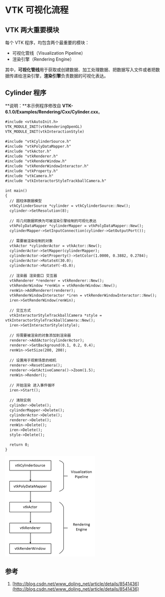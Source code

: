 # VTK 可视化流程

## VTK 两大重要模块

每个 VTK 程序，均包含两个最重要的模块：

* 可视化管线（Visualization Pipeline）
* 渲染引擎（Rendering Engine）

其中，**可视化管线**用于获取或创建数据、加工处理数据、把数据写入文件或者把数据传递给渲染引擎，**渲染引擎**负责数据的可视化表达。

## Cylinder 程序

**说明：**本示例程序修改自 **VTK-6.1.0/Examples/Rendering/Cxx/Cylinder.cxx**。

```
#include <vtkAutoInit.h>
VTK_MODULE_INIT(vtkRenderingOpenGL)
VTK_MODULE_INIT(vtkInteractionStyle)

#include "vtkCylinderSource.h"
#include "vtkPolyDataMapper.h"
#include "vtkActor.h"
#include "vtkRenderer.h"
#include "vtkRenderWindow.h"
#include "vtkRenderWindowInteractor.h"
#include "vtkProperty.h"
#include "vtkCamera.h"
#include "vtkInteractorStyleTrackballCamera.h"

int main()
{
  // 圆柱体数据模型
  vtkCylinderSource *cylinder = vtkCylinderSource::New();
  cylinder->SetResolution(8);

  // 将几何数据转换为可被渲染引擎绘制的可视化表达
  vtkPolyDataMapper *cylinderMapper = vtkPolyDataMapper::New();
  cylinderMapper->SetInputConnection(cylinder->GetOutputPort());

  // 需要被渲染绘制的对象
  vtkActor *cylinderActor = vtkActor::New();
  cylinderActor->SetMapper(cylinderMapper);
  cylinderActor->GetProperty()->SetColor(1.0000, 0.3882, 0.2784);
  cylinderActor->RotateX(30.0);
  cylinderActor->RotateY(-45.0);

  // 渲染器 渲染窗口 交互器
  vtkRenderer *renderer = vtkRenderer::New();
  vtkRenderWindow *renWin = vtkRenderWindow::New();
  renWin->AddRenderer(renderer);
  vtkRenderWindowInteractor *iren = vtkRenderWindowInteractor::New();
  iren->SetRenderWindow(renWin);

  // 交互方式
  vtkInteractorStyleTrackballCamera *style = vtkInteractorStyleTrackballCamera::New();
  iren->SetInteractorStyle(style);

  // 将需要被渲染的对象添加到渲染器
  renderer->AddActor(cylinderActor);
  renderer->SetBackground(0.1, 0.2, 0.4);
  renWin->SetSize(200, 200);

  // 设置用于观察场景的相机
  renderer->ResetCamera();
  renderer->GetActiveCamera()->Zoom(1.5);
  renWin->Render();

  // 开始渲染 进入事件循环
  iren->Start();

  // 清除实例
  cylinder->Delete();
  cylinderMapper->Delete();
  cylinderActor->Delete();
  renderer->Delete();
  renWin->Delete();
  iren->Delete();
  style->Delete();

  return 0;
}
```

![Cylinder工作流程](../_images/basic/cylinder_workflow.png)


## 参考

1. [http://blog.csdn.net/www_doling_net/article/details/8541436](http://blog.csdn.net/www_doling_net/article/details/8541436)



